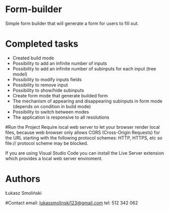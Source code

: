 # Form-builder
 Simple form builder that will generate a form for users to fill out.
 
 # Completed tasks
 * Created build mode
 * Possibility to add an infinite number of inputs
 * Possibility to add an infinite number of subinputs for each input (tree model)
 * Possibility to modify inputs fields
 * Possibility to remove input
 * Possibility to show/hide subinputs
 * Create form mode that generate builded form
 * The mechanism of appearing and disappearing subinputs in form mode (depends on condition in build mode)
 * Possibility to switch between modes
 * The application is responsive to all resolutions
 
 #Run the Project
 Require local web server to let your browser render local files, because web browser only allows CORS (Cross-Origin Requests) for the URL starting with the following protocol schemes: HTTP, HTTPS, etc so file:// protocol scheme may be blocked.

 If you are using Visual Studio Code you can install the Live Server extension which provides a local web server enviroment.
 
 # Authors
 Łukasz Smoliński
 
 #Contact
 email: lukassmolinski123@gmail.com
 tel: 512 342 062
 
